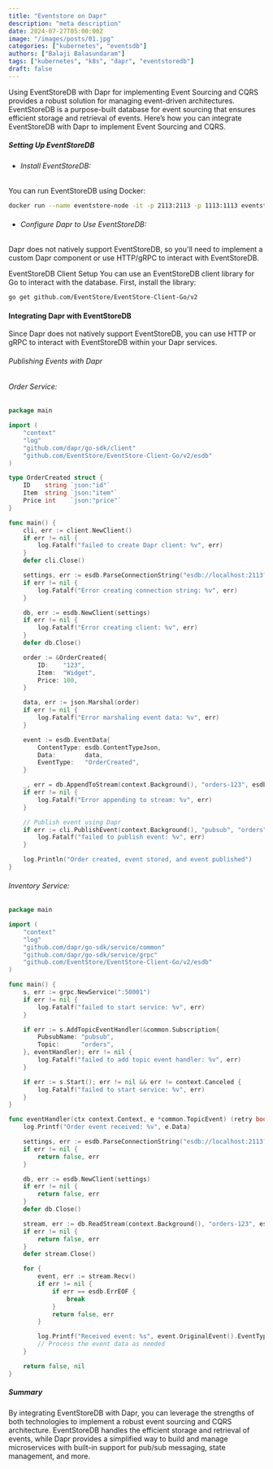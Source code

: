 ```yaml
---
title: "Eventstore on Dapr"
description: "meta description"
date: 2024-07-27T05:00:00Z
image: "/images/posts/01.jpg"
categories: ["kubernetes", "eventsdb"]
authors: ["Balaji Balasundaram"]
tags: ["kubernetes", "k8s", "dapr", "eventstoredb"]
draft: false
---
```


Using EventStoreDB with Dapr for implementing Event Sourcing and CQRS provides a robust solution for managing event-driven architectures. EventStoreDB is a purpose-built database for event sourcing that ensures efficient storage and retrieval of events. Here’s how you can integrate EventStoreDB with Dapr to implement Event Sourcing and CQRS.

##### Setting Up EventStoreDB
- ###### Install EventStoreDB:

You can run EventStoreDB using Docker:

```sh
docker run --name eventstore-node -it -p 2113:2113 -p 1113:1113 eventstore/eventstore:latest --insecure --run-projections=All
```
- ###### Configure Dapr to Use EventStoreDB:
 
Dapr does not natively support EventStoreDB, so you'll need to implement a custom Dapr component or use HTTP/gRPC to interact with EventStoreDB.

EventStoreDB Client Setup
You can use an EventStoreDB client library for Go to interact with the database. First, install the library:

```sh
go get github.com/EventStore/EventStore-Client-Go/v2
```

#### Integrating Dapr with EventStoreDB
Since Dapr does not natively support EventStoreDB, you can use HTTP or gRPC to interact with EventStoreDB within your Dapr services.

###### Publishing Events with Dapr
###### Order Service:

```go
package main

import (
    "context"
    "log"
    "github.com/dapr/go-sdk/client"
    "github.com/EventStore/EventStore-Client-Go/v2/esdb"
)

type OrderCreated struct {
    ID    string `json:"id"`
    Item  string `json:"item"`
    Price int    `json:"price"`
}

func main() {
    cli, err := client.NewClient()
    if err != nil {
        log.Fatalf("failed to create Dapr client: %v", err)
    }
    defer cli.Close()

    settings, err := esdb.ParseConnectionString("esdb://localhost:2113?tls=false")
    if err != nil {
        log.Fatalf("Error creating connection string: %v", err)
    }

    db, err := esdb.NewClient(settings)
    if err != nil {
        log.Fatalf("Error creating client: %v", err)
    }
    defer db.Close()

    order := &OrderCreated{
        ID:    "123",
        Item:  "Widget",
        Price: 100,
    }

    data, err := json.Marshal(order)
    if err != nil {
        log.Fatalf("Error marshaling event data: %v", err)
    }

    event := esdb.EventData{
        ContentType: esdb.ContentTypeJson,
        Data:        data,
        EventType:   "OrderCreated",
    }

    _, err = db.AppendToStream(context.Background(), "orders-123", esdb.AppendToStreamOptions{}, event)
    if err != nil {
        log.Fatalf("Error appending to stream: %v", err)
    }

    // Publish event using Dapr
    if err := cli.PublishEvent(context.Background(), "pubsub", "orders", order); err != nil {
        log.Fatalf("failed to publish event: %v", err)
    }

    log.Println("Order created, event stored, and event published")
}
```
###### Inventory Service:

```go
package main

import (
    "context"
    "log"
    "github.com/dapr/go-sdk/service/common"
    "github.com/dapr/go-sdk/service/grpc"
    "github.com/EventStore/EventStore-Client-Go/v2/esdb"
)

func main() {
    s, err := grpc.NewService(":50001")
    if err != nil {
        log.Fatalf("failed to start service: %v", err)
    }

    if err := s.AddTopicEventHandler(&common.Subscription{
        PubsubName: "pubsub",
        Topic:      "orders",
    }, eventHandler); err != nil {
        log.Fatalf("failed to add topic event handler: %v", err)
    }

    if err := s.Start(); err != nil && err != context.Canceled {
        log.Fatalf("failed to start service: %v", err)
    }
}

func eventHandler(ctx context.Context, e *common.TopicEvent) (retry bool, err error) {
    log.Printf("Order event received: %v", e.Data)

    settings, err := esdb.ParseConnectionString("esdb://localhost:2113?tls=false")
    if err != nil {
        return false, err
    }

    db, err := esdb.NewClient(settings)
    if err != nil {
        return false, err
    }
    defer db.Close()

    stream, err := db.ReadStream(context.Background(), "orders-123", esdb.ReadStreamOptions{}, 0)
    if err != nil {
        return false, err
    }
    defer stream.Close()

    for {
        event, err := stream.Recv()
        if err != nil {
            if err == esdb.ErrEOF {
                break
            }
            return false, err
        }

        log.Printf("Received event: %s", event.OriginalEvent().EventType)
        // Process the event data as needed
    }

    return false, nil
}
```
##### Summary
By integrating EventStoreDB with Dapr, you can leverage the strengths of both technologies to implement a robust event sourcing and CQRS architecture. EventStoreDB handles the efficient storage and retrieval of events, while Dapr provides a simplified way to build and manage microservices with built-in support for pub/sub messaging, state management, and more.


